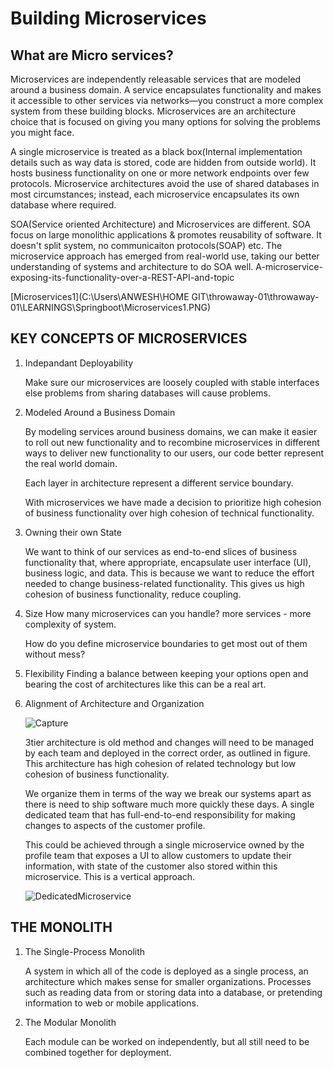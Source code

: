 
# Building Microservices

## What are Micro services?

Microservices are independently releasable services that are modeled around a business domain. A service encapsulates functionality and makes it accessible to other services via networks—you construct a more complex system from these building blocks. Microservices are an architecture choice that is focused on giving you many options for solving the problems you might face.

A single microservice is treated as a black box(Internal implementation details such as way data is stored, code are hidden from outside world). It hosts business
functionality on one or more network endpoints over few protocols.
Microservice architectures avoid the use of shared databases in most circumstances; instead, each microservice encapsulates its own database where required.

SOA(Service oriented Architecture) and Microservices are different. SOA focus on large monolithic applications & promotes reusability of software. It doesn't split system, no communicaiton protocols(SOAP) etc. The microservice approach has emerged from real-world use, taking our better understanding of systems and architecture to do SOA well.
A-microservice-exposing-its-functionality-over-a-REST-API-and-topic

[Microservices1](C:\Users\ANWESH\HOME GIT\throwaway-01\throwaway-01\LEARNINGS\Springboot\Microservices1.PNG)

## KEY CONCEPTS OF MICROSERVICES

1. Indepandant Deployability

    Make sure our microservices are loosely coupled with stable interfaces else problems from sharing databases will cause problems. 

2. Modeled Around a Business Domain

    By modeling services around business domains, we can make it easier to roll out new functionality and to recombine microservices in different ways to deliver new functionality to our users, our code better represent the real world domain.

    Each layer in architecture represent a different service boundary.

    With microservices we have made a decision to prioritize high cohesion of business functionality over high cohesion of technical functionality. 

3. Owning their own State

   We want to think of our services as end-to-end slices of business functionality that, where appropriate, encapsulate user interface (UI), business logic, and data. This is because we want to reduce the effort needed to change business-related functionality. This gives us high cohesion of business functionality, reduce coupling.

4. Size
    How many microservices can you handle? more services - more complexity of system.

    How do you define microservice boundaries to get most out of them without mess?

5. Flexibility
    Finding a balance between keeping your options open and bearing the cost of architectures like this can be a real art.

6. Alignment of Architecture and Organization

    ![Capture](https://user-images.githubusercontent.com/110244625/205536751-6b8aab1a-ff7c-408f-93dc-605c9df0c3fc.jpg)

    3tier architecture is old method and changes will need to be managed by each team and deployed in the correct order, as outlined in figure. This architecture has high cohesion of related technology but low cohesion of business functionality.

    We organize them in terms of the way we break our systems apart as there is need to ship software much more quickly these days. A single dedicated team that has full-end-to-end responsibility for making changes to aspects of the customer profile.

    This could be achieved through a single microservice owned by the profile team that exposes a UI to allow customers to update their information, with state of the customer also stored within this microservice. This is a vertical approach.
    
    ![DedicatedMicroservice](https://user-images.githubusercontent.com/110244625/205544497-1060791f-ba01-4e41-a522-dad68c72ab76.PNG)


## THE MONOLITH

1. The Single-Process Monolith

    A system in which all of the code is deployed as a single process, an architecture which makes sense for smaller organizations. Processes such as reading data from or storing data into a database, or pretending information to web or mobile applications.

2. The Modular Monolith

    Each module can be worked on independently, but all still need to be combined together for deployment.